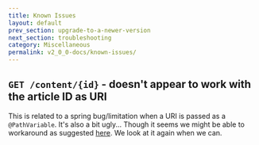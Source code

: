 ```yaml
---
title: Known Issues
layout: default
prev_section: upgrade-to-a-newer-version
next_section: troubleshooting
category: Miscellaneous
permalink: v2_0_0-docs/known-issues/
---
```


## `GET /content/{id}` - doesn't appear to work with the article ID as URI

This is related to a spring bug/limitation when a URI is passed as a `@PathVariable`. It's also a bit ugly...
Though it seems we might be able to workaround as suggested [here](http://stackoverflow.com/questions/16332092/spring-mvc-pathvariable-with-dot-is-getting-truncated). We look at it again when we can.

